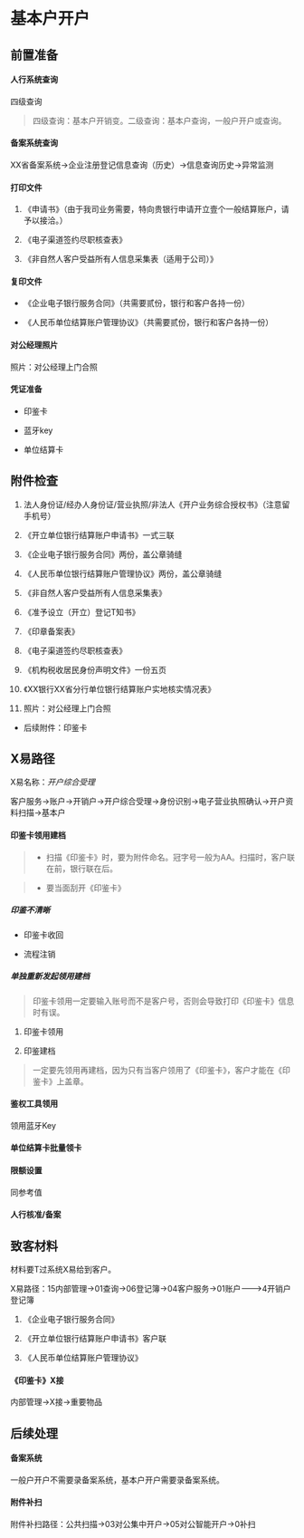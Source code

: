 # 基本户开户

## 前置准备

#### 人行系统查询

四级查询

> 四级查询：基本户开销变。二级查询：基本户查询，一般户开户或查询。

#### 备案系统查询

XX省备案系统->企业注册登记信息查询（历史）->信息查询历史->异常监测

#### 打印文件

1. 《申请书》（由于我司业务需要，特向贵银行申请开立壹个一般结算账户，请予以接洽。）

2. 《电子渠道签约尽职核查表》

3. 《非自然人客户受益所有人信息采集表（适用于公司）》

#### 复印文件

- 《企业电子银行服务合同》（共需要贰份，银行和客户各持一份）

- 《人民币单位结算账户管理协议》（共需要贰份，银行和客户各持一份）

#### 对公经理照片

照片：对公经理上门合照

#### 凭证准备

- 印鉴卡

- 蓝牙key

- 单位结算卡

## 附件检查

1. 法人身份证/经办人身份证/营业执照/非法人《开户业务综合授权书》（注意留手机号）

2. 《开立单位银行结算账户申请书》一式三联

3. 《企业电子银行服务合同》两份，盖公章骑缝

4. 《人民币单位银行结算账户管理协议》两份，盖公章骑缝

5. 《非自然人客户受益所有人信息采集表》

6. 《准予设立（开立）登记T知书》

7. 《印章备案表》

8. 《电子渠道签约尽职核查表》

9. 《机构税收居民身份声明文件》一份五页

10. 《XX银行XX省分行单位银行结算账户实地核实情况表》

11. 照片：对公经理上门合照

- 后续附件：印鉴卡

## X易路径

X易名称：*开户综合受理*

客户服务->账户->开销户->开户综合受理->身份识别->电子营业执照确认->开户资料扫描->基本户

#### 印鉴卡领用建档

> - 扫描《印鉴卡》时，要为附件命名。冠字号一般为AA。扫描时，客户联在前，银行联在后。

> - 要当面刮开《印鉴卡》

##### 印鉴不清晰

- 印鉴卡收回

- 流程注销

##### 单独重新发起领用建档

> 印鉴卡领用一定要输入账号而不是客户号，否则会导致打印《印鉴卡》信息时有误。

1. 印鉴卡领用

2. 印鉴建档

> 一定要先领用再建档，因为只有当客户领用了《印鉴卡》，客户才能在《印鉴卡》上盖章。

#### 鉴权工具领用

领用蓝牙Key


#### 单位结算卡批量领卡

#### 限额设置

同参考值

#### 人行核准/备案

## 致客材料

材料要T过系统X易给到客户。

X易路径：15内部管理->01查询->06登记簿->04客户服务->01账户--->4开销户登记簿

1. 《企业电子银行服务合同》

2. 《开立单位银行结算账户申请书》客户联

3. 《人民币单位结算账户管理协议》

#### 《印鉴卡》X接

内部管理->X接->重要物品

## 后续处理

#### 备案系统

一般户开户不需要录备案系统，基本户开户需要录备案系统。

#### 附件补扫

附件补扫路径：公共扫描->03对公集中开户->05对公智能开户->0补扫